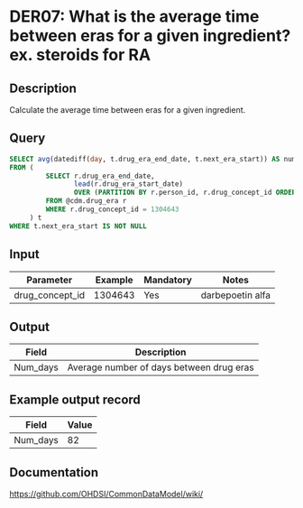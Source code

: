 <!---
Group:drug era
Name:DER07 What is the average time between eras for a given ingredient? ex. steroids for RA
Author:Patrick Ryan
CDM Version: 5.3
-->

# DER07: What is the average time between eras for a given ingredient? ex. steroids for RA

## Description
Calculate the average time between eras for a given ingredient.

## Query
```sql
SELECT avg(datediff(day, t.drug_era_end_date, t.next_era_start)) AS num_days
FROM (
         SELECT r.drug_era_end_date,
                lead(r.drug_era_start_date)
                OVER (PARTITION BY r.person_id, r.drug_concept_id ORDER BY r.drug_era_start_date) AS next_era_start
         FROM @cdm.drug_era r
         WHERE r.drug_concept_id = 1304643
     ) t
WHERE t.next_era_start IS NOT NULL
```

## Input

| Parameter |  Example |  Mandatory |  Notes |
| --- | --- | --- | --- |
| drug_concept_id | 1304643 | Yes | darbepoetin alfa |

## Output

|  Field |  Description |
| --- | --- |
| Num_days |  Average number of days between drug eras |

## Example output record

|  Field |  Value |
| --- | --- |
| Num_days |  82 |

## Documentation
https://github.com/OHDSI/CommonDataModel/wiki/
